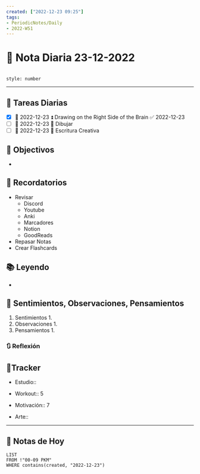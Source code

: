 ```yaml
---
created: ["2022-12-23 09:25"]
tags:
- PeriodicNotes/Daily
- 2022-W51
---
```


# 📅 Nota Diaria 23-12-2022
```toc

style: number

```

---
## 🔷 Tareas Diarias
- [x] 📅 2022-12-23 ⏫ Drawing on the Right Side of the Brain ✅ 2022-12-23
- [ ] 📅 2022-12-23 🔼 Dibujar
- [ ] 📅 2022-12-23 🔽 Escritura Creativa

## 🎯 Objectivos
- 
## 📕 Recordatorios
- Revisar
	- Discord
	- Youtube
	- Anki
	- Marcadores
	- Notion
	- GoodReads
- Repasar Notas
- Crear Flashcards

## 📚 Leyendo
- 
## 💬 Sentimientos, Observaciones, Pensamientos 
1. Sentimientos
	1. 
2. Observaciones
	1. 
3. Pensamientos
	1. 
### 🔃 Reflexión

## 🔷Tracker

- Estudio::

- Workout:: 5

- Motivación:: 7

- Arte::
---

## 📅 Notas de Hoy
```dataview
LIST 
FROM !"00-09 PKM" 
WHERE contains(created, "2022-12-23")
```